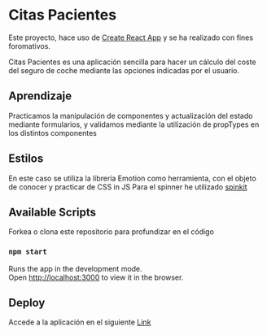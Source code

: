 # Citas Pacientes


Este proyecto, hace uso de [Create React App](https://github.com/facebook/create-react-app) y se ha realizado con fines foromativos.  

Citas Pacientes es una aplicación sencilla para hacer un cálculo del coste del seguro de coche mediante las opciones indicadas por el usuario.

## Aprendizaje

Practicamos la manipulación de componentes y actualización del estado mediante formularios, y validamos mediante la utilización de propTypes en los distintos componentes

## Estilos

En este caso se utiliza la librería Emotion como herramienta, con el objeto de conocer y practicar de CSS in JS
Para el spinner he utilizado [spinkit](https://tobiasahlin.com/spinkit/)

## Available Scripts

Forkea o clona este repositorio para profundizar en el código

### `npm start`

Runs the app in the development mode.\
Open [http://localhost:3000](http://localhost:3000) to view it in the browser.




## Deploy

Accede a la aplicación en el siguiente [Link](https://seguro-coches.netlify.app)
